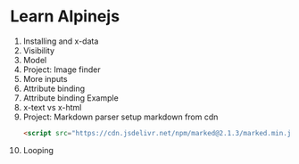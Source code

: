 # Learn Alpinejs

1. Installing and x-data
2. Visibility
3. Model
4. Project: Image finder
5. More inputs
6. Attribute binding
7. Attribute binding Example
8. x-text vs x-html
9. Project: Markdown parser
   setup markdown from cdn
   ```html
   <script src="https://cdn.jsdelivr.net/npm/marked@2.1.3/marked.min.js"></script>
   ```
10. Looping
